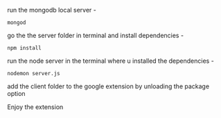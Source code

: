run the mongodb local server - 
```
mongod
```

go the the server folder in terminal and install dependencies - 
```
npm install
```

run the node server in the terminal where u installed the dependencies - 

```
nodemon server.js
```

add the client folder to the google extension by unloading the package option

Enjoy the extension